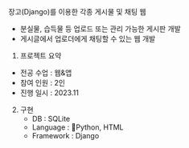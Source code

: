 장고(Django)를 이용한 각종 게시물 및 채팅 웹
  - 분실물, 습득물 등 업로드 또는 관리 가능한 게시판 개발
  - 게시글에서 업로더에게 채팅할 수 있는 웹 개발

1. 프로젝트 요약
  - 전공 수업 : 웹&앱
  - 참여 인원 : 2인
  - 진행 일시 : 2023.11
2. 구현
   - DB : SQLite
   - Language : Python, HTML
   - Framework : Django
